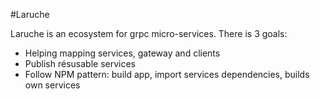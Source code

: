 #Laruche

Laruche is an ecosystem for grpc micro-services.
There is 3 goals:
- Helping mapping services, gateway and clients
- Publish résusable services
- Follow NPM pattern: build app, import services dependencies, builds own services

